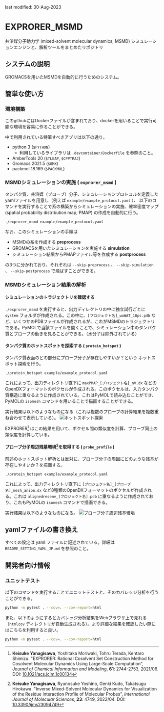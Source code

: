 last modified: 30-Aug-2023

# EXPRORER_MSMD

共溶媒分子動力学 (mixed-solvent molecular dynamics; MSMD) シミュレーションエンジンと、解析ツールをまとめたリポジトリ

## システムの説明

GROMACSを用いたMSMDを自動的に行うためのシステム。

## 簡単な使い方

### 環境構築
このgithubにはDockerファイルが含まれており、dockerを用いることで実行可能な環境を容易に作ることができる。

中で利用されている特筆すべきアプリは以下の通り。

- python 3 (`$PYTHON`)
  - 利用しているライブラリは `.devcontainer/Dockerfile` を参照のこと。
- AmberTools 20 (`$TLEAP`, `$CPPTRAJ`)
- Gromacs 2021.5 (`$GMX`)
- packmol 18.169 (`$PACKMOL`)

### MSMDシミュレーションの実施 ( `exprorer_msmd` )

タンパク質、共溶媒（プローブ）分子、シミュレーションプロトコルを定義したyamlファイルを用意し（例えば `example/example_protocol.yaml` ）、
以下のコマンドを実行することで系の構築からシミュレーションの実施、確率密度マップ (spatial probability distribution map; PMAP) の作成を自動的に行う。

```
./exprorer_msmd example/example_protocol.yaml
```

なお、このシミュレーションの手順は 

- MSMDの系を作成する **preprocess**
- GROMACSを用いたシミュレーションを実施する **simulation**
- シミュレーション結果からPMAPファイル等を作成する **postprocess**

の3つに分かれており、それぞれは `--skip-preprocess` 、 `--skip-simulation` 、 `--skip-postprocess` で飛ばすことができる。

### MSMDシミュレーション結果の解析

#### シミュレーションのトラジェクトリを確認する

`./exprorer_msmd` を実行すると、出力ディレクトリの中に独立試行ごとに `system` フォルダが作成される。この中に、`[プロジェクト名]_woWAT_10ps.pdb` など、いくつかのPDBファイルが作成されるが、これがMSMDのトラジェクトリである。PyMOLで当該ファイルを開くことで、シミュレーション中のタンパク質とプローブの動きを見ることができる。（水分子は除外されている）

#### タンパク質のホットスポットを探索する ( `protein_hotspot` )

タンパク質表面のどの部分にプローブ分子が存在しやすいか？という
ホットスポット探索を行う。

```
./protein_hotspot example/example_protocol.yaml
```

これによって、出力ディレクトリ直下に `maxPMAP_[プロジェクト名]_nV.dx` などのOpenDXフォーマットのボクセルが作成される。このボクセルは、入力タンパク質構造に重なるように作成されている。これはPyMOLで読み込むことができ、
PyMOLの `isomesh` コマンドを用いることで描画することができる。

実行結果は以下のようなものになる（これは複数のプローブの計算結果を複数重ね合わせて表示している）。
![ホットスポット探索](https://i.imgur.com/bzxz0K6.png)

EXPRORER[^1] はこの結果を用いて、ボクセル間の類似度を計算、プローブ同士の類似度を計算している。

[^1]:**Keisuke Yanagisawa**, Yoshitaka Moriwaki, Tohru Terada, Kentaro Shimizu. "EXPRORER: Rational Cosolvent Set Construction Method for Cosolvent Molecular Dynamics Using Large-Scale Computation", *Journal of Chemical Information and Modeling*, **61**: 2744-2753, 2021/06. DOI: [10.1021/acs.jcim.1c00134](https://doi.org/10.1021/acs.jcim.1c00134)

#### プローブ分子周辺残基環境[^2]を取得する ( `probe_profile` )

前述のホットスポット解析とは反対に、プローブ分子の周囲にどのような残基が存在しやすいか？を描画する。

```
./protein_hotspot example/example_protocol.yaml
```

これによって、出力ディレクトリ直下に `[プロジェクト名]_[プローブ名]_mesh_anion.dx` など8種類のOpenDXフォーマットのボクセルが作成される。これは `alignedresenv_[プロジェクト名].pdb` に重なるように作成されており、これもPyMOLの `isomesh` コマンドで描画できる。

実行結果は以下のようなものになる。
![プローブ分子周辺残基環境](https://i.imgur.com/4QIZxhW.png)

[^2]:**Keisuke Yanagisawa**, Ryunosuke Yoshino, Genki Kudo, Takatsugu Hirokawa. "Inverse Mixed-Solvent Molecular Dynamics for Visualization of the Residue Interaction Profile of Molecular Probes", *International Journal of Molecular Sciences*, **23**: 4749, 2022/04. DOI: [10.3390/ijms23094749](https://doi.org/10.3390/ijms23094749)

## yamlファイルの書き換え

すべての設定は yaml ファイルに記述されている。詳細は `README_SETTING_YAML_JP.md` を参照のこと。

## 開発者向け情報

### ユニットテスト

以下のコマンドを実行することでユニットテストと、そのカバレッジ分析を行うことができる。

```sh
python -m pytest . --cov=. --cov-report=html
```

また、以下のようにするとカバレッジ分析結果をWebブラウザ上で見れる（`htmlcov` ディレクトリが自動生成される）。より詳細な結果を確認したい際にはこちらを利用すると良い。
```sh
python -m pytest . --cov=. --cov-report=html
```
